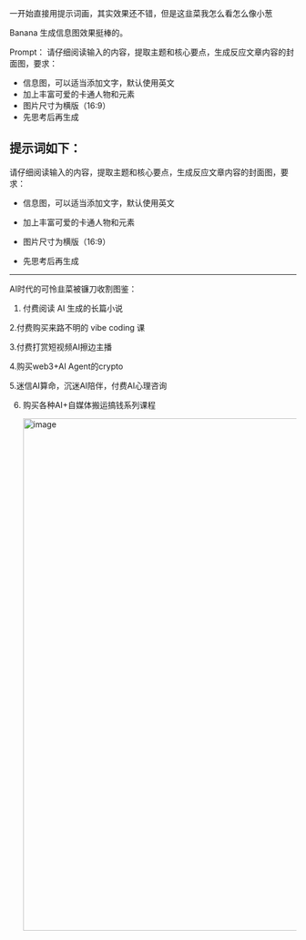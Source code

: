 一开始直接用提示词画，其实效果还不错，但是这韭菜我怎么看怎么像小葱

Banana 生成信息图效果挺棒的。

Prompt：
请仔细阅读输入的内容，提取主题和核心要点，生成反应文章内容的封面图，要求：
- 信息图，可以适当添加文字，默认使用英文
- 加上丰富可爱的卡通人物和元素
- 图片尺寸为横版（16:9）
- 先思考后再生成

提示词如下：
----
 
请仔细阅读输入的内容，提取主题和核心要点，生成反应文章内容的封面图，要求：

- 信息图，可以适当添加文字，默认使用英文

- 加上丰富可爱的卡通人物和元素

- 图片尺寸为横版（16:9）

- 先思考后再生成

---
AI时代的可怜韭菜被镰刀收割图鉴：

1. 付费阅读 AI 生成的长篇小说

2.付费购买来路不明的 vibe coding 课

3.付费打赏短视频AI擦边主播

4.购买web3+AI Agent的crypto

5.迷信AI算命，沉迷AI陪伴，付费AI心理咨询

6. 购买各种AI+自媒体搬运搞钱系列课程

   <img width="900" height="900" alt="image" src="https://github.com/user-attachments/assets/b9d99bb1-525e-4804-aef3-3adad91efd11" />
